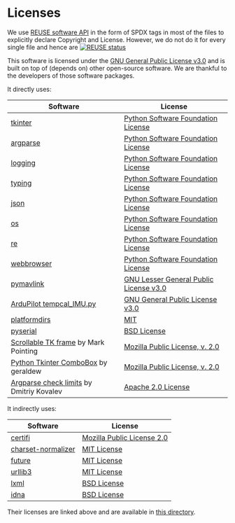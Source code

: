 <!--
SPDX-FileCopyrightText: 2024 Amilcar do Carmo Lucas <amilcar.lucas@iav.de>

SPDX-License-Identifier: GPL-3.0-or-later
-->

# Licenses

We use [REUSE software API](https://api.reuse.software/) in the form of SPDX tags in most of the files to explicitly declare Copyright and License.
However, we do not do it for every single file and hence are [![REUSE status](https://api.reuse.software/badge/github.com/ArduPilot/MethodicConfigurator)](https://api.reuse.software/info/github.com/ArduPilot/MethodicConfigurator)

This software is licensed under the [GNU General Public License v3.0](../LICENSE.md) and is built on top of (depends on) other open-source software.
We are thankful to the developers of those software packages.

It directly uses:

| Software | License |
|----------|---------|
| [tkinter](https://docs.python.org/3/library/tkinter.html) | [Python Software Foundation License](https://docs.python.org/3/license.html) |
| [argparse](https://docs.python.org/3/library/argparse.html) | [Python Software Foundation License](https://docs.python.org/3/license.html) |
| [logging](https://docs.python.org/3/library/logging.html) | [Python Software Foundation License](https://docs.python.org/3/license.html) |
| [typing](https://docs.python.org/3/library/typing.html) | [Python Software Foundation License](https://docs.python.org/3/license.html) |
| [json](https://docs.python.org/3/library/json.html) | [Python Software Foundation License](https://docs.python.org/3/license.html) |
| [os](https://docs.python.org/3/library/os.html) | [Python Software Foundation License](https://docs.python.org/3/license.html) |
| [re](https://docs.python.org/3/library/re.html) | [Python Software Foundation License](https://docs.python.org/3/license.html) |
| [webbrowser](https://docs.python.org/3/library/webbrowser.html) | [Python Software Foundation License](https://docs.python.org/3/license.html) |
| [pymavlink](https://github.com/ArduPilot/pymavlink) | [GNU Lesser General Public License v3.0](https://github.com/ArduPilot/pymavlink/blob/master/COPYING) |
| [ArduPilot tempcal_IMU.py](https://github.com/ArduPilot/ardupilot/blob/master/Tools/scripts/tempcal_IMU.py) | [GNU General Public License v3.0](https://github.com/ArduPilot/ardupilot/blob/master/COPYING.txt) |
| [platformdirs](https://platformdirs.readthedocs.io/en/latest/index.html) | [MIT](https://github.com/platformdirs/platformdirs/blob/main/LICENSE) |
| [pyserial](https://pyserial.readthedocs.io/en/latest/pyserial.html) | [BSD License](https://github.com/pyserial/pyserial/blob/master/LICENSE.txt) |
| [Scrollable TK frame](https://gist.github.com/mp035/9f2027c3ef9172264532fcd6262f3b01) by Mark Pointing | [Mozilla Public License, v. 2.0](https://mozilla.org/MPL/2.0/) |
| [Python Tkinter ComboBox](https://dev.to/geraldew/python-tkinter-an-exercise-in-wrapping-the-combobox-ndb) by geraldew | [Mozilla Public License, v. 2.0](https://mozilla.org/MPL/2.0/) |
| [Argparse check limits](https://gist.github.com/dmitriykovalev/2ab1aa33a8099ef2d514925d84aa89e7) by Dmitriy Kovalev | [Apache 2.0 License](http://www.apache.org/licenses/LICENSE-2.0) |

It indirectly uses:

| Software | License |
|----------|---------|
| [certifi](https://github.com/certifi/python-certifi) | [Mozilla Public License 2.0](https://github.com/certifi/python-certifi/blob/master/LICENSE) |
| [charset-normalizer](https://github.com/Ousret/charset_normalizer) | [MIT License](https://github.com/Ousret/charset_normalizer/blob/master/LICENSE) |
| [future](https://github.com/PythonCharmers/python-future) | [MIT License](https://github.com/PythonCharmers/python-future/blob/master/LICENSE.txt) |
| [urllib3](https://github.com/urllib3/urllib3) | [MIT License](https://github.com/urllib3/urllib3/blob/main/LICENSE.txt) |
| [lxml](https://github.com/lxml/lxml) | [BSD License](https://github.com/lxml/lxml/blob/master/LICENSE.txt) |
| [idna](https://github.com/kjd/idna) | [BSD License](https://github.com/kjd/idna/blob/master/LICENSE.md) |

Their licenses are linked above and are available in [this directory](https://github.com/ArduPilot/MethodicConfigurator/tree/master/credits).

